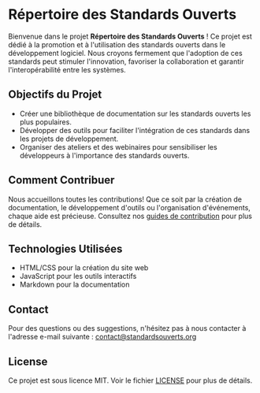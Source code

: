 # Répertoire des Standards Ouverts

Bienvenue dans le projet **Répertoire des Standards Ouverts** ! Ce projet est dédié à la promotion et à l'utilisation des standards ouverts dans le développement logiciel. Nous croyons fermement que l'adoption de ces standards peut stimuler l'innovation, favoriser la collaboration et garantir l'interopérabilité entre les systèmes.

## Objectifs du Projet
- Créer une bibliothèque de documentation sur les standards ouverts les plus populaires.
- Développer des outils pour faciliter l'intégration de ces standards dans les projets de développement.
- Organiser des ateliers et des webinaires pour sensibiliser les développeurs à l'importance des standards ouverts.

## Comment Contribuer
Nous accueillons toutes les contributions! Que ce soit par la création de documentation, le développement d'outils ou l'organisation d'événements, chaque aide est précieuse. Consultez nos [guides de contribution](CONTRIBUTING.md) pour plus de détails.

## Technologies Utilisées
- HTML/CSS pour la création du site web
- JavaScript pour les outils interactifs
- Markdown pour la documentation

## Contact
Pour des questions ou des suggestions, n'hésitez pas à nous contacter à l'adresse e-mail suivante : contact@standardsouverts.org

## License
Ce projet est sous licence MIT. Voir le fichier [LICENSE](LICENSE) pour plus de détails.